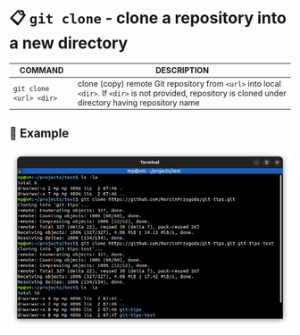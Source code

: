 # 📋 `git clone` - clone a repository into a new directory

| COMMAND                 | DESCRIPTION                                                                                                                                                 |
| ----------------------- | ----------------------------------------------------------------------------------------------------------------------------------------------------------- |
| `git clone <url> <dir>` | clone (copy) remote Git repository from `<url>` into local `<dir>`. If `<dir>` is not provided, repository is cloned under directory having repository name |

## 📌 Example

![](images/git-clone.png)
